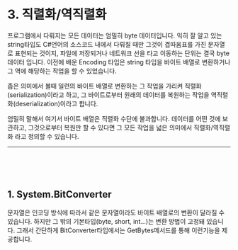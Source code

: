 # 3. 직렬화/역직렬화

프로그램에서 다뤄지는 모든 데이터는 엄밀히 byte 데이터입니다. 익히 잘 알고 있는 string타입도 C#언어의 소스코드 내에서 다뤄질 때만 그것이 겹따옴표를 가진 문자열로 표현되는 것이지, 파일에 저장되거나 네트워크 선을 타고 이동하는 단위는 결국 byte데이터 입니다. 이전에 배운 Encoding 타입은 string 타입을 바이트 배열로 변환하거나 그 역에 해당하는 작업을 할 수 있었습니다.

좁은 의미에서 볼때 일련의 바이트 배열로 변환하는 그 작업을 가리켜 직렬화(serialization)이라고 하고, 그 바이트로부터 원래의 데이터를 복원하는 작업을 역직렬화(deserialization)이라고 합니다.

엄밀히 말해서 여기서 바이트 배열은 직렬화 수단에 불과합니다. 데이터를 어떤 것에 보관하고, 그것으로부터 복원만 할 수 있다면 그 모든 작업을 넓은 의미에서 직렬화/역직렬화 라고 정의할 수 있습니다. 

<hr />
<br />
<br />
<br />

## 1. System.BitConverter

문자열은 인코딩 방식에 따라서 같은 문자열이라도 바이트 배열로의 변환이 달라질 수 있습니다. 하지만 그 밖의 기본타입(byte, short, int...)는 변환 방법이 고정돼 있습니다. 그래서 간단하게 BitConverter타입에서는 GetBytes메서드를 통해 이런기능을 제공합니다. 

```C#

```